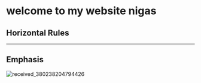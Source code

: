 # welcome to my website nigas

## Horizontal Rules


___


## Emphasis

![received_380238204794426](https://github.com/KLAUSDEZNUT/KLAUSDEZNUT.github.io/assets/163886436/de36db5d-c500-49af-829c-40508993fe15)
